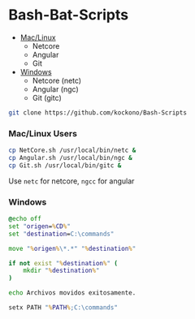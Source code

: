 # Bash-Bat-Scripts
- [Mac/Linux](#Mac/Linux-Users)
    - Netcore
    - Angular
    - Git
- [Windows](#Windows)
    - Netcore (netc)
    - Angular (ngc)
    - Git (gitc)

```sh
git clone https://github.com/kockono/Bash-Scripts
```
### Mac/Linux Users
```sh
cp NetCore.sh /usr/local/bin/netc & 
cp Angular.sh /usr/local/bin/ngc &
cp Git.sh /usr/local/bin/gitc &

```
Use ```netc``` for netcore, ```ngcc``` for angular

### Windows
```bat
@echo off
set "origen=%CD%"
set "destination=C:\commands"

move "%origen%\*.*" "%destination%"

if not exist "%destination%" (
    mkdir "%destination%"
)

echo Archivos movidos exitosamente.

setx PATH "%PATH%;C:\commands"
```

